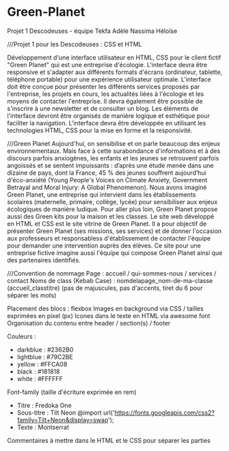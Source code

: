 # Green-Planet
Projet 1 Descodeuses - équipe Tekfa Adèle Nassima Héloïse

///Projet 1 pour les Descodeuses : CSS et HTML

Développement d'une interface utilisateur en HTML, CSS pour le client fictif "Green Planet" qui est une entreprise d'écologie.
L'interface devra être responsive et s'adapter aux différents formats d'écrans (ordinateur, tablette, téléphone portable) pour une expérience utilisateur optimale. L'interface doit être conçue pour présenter les différents services proposés par l'entreprise, les projets en cours, les actualités liées à l'écologie et les moyens de contacter l'entreprise. Il devra également être possible de s'inscrire à une newsletter et de consulter un blog. Les éléments de l'interface devront être organisés de manière logique et esthétique pour faciliter la navigation. L'interface devra être développée en utilisant les technologies HTML, CSS pour la mise en forme et la responsivité.


///Green Planet
Aujourd'hui, on sensibilise et on parle beaucoup des enjeux environnementaux. Mais face à cette surabondance d'informations et à des discours parfois anxiogènes, les enfants et les jeunes se retrouvent parfois angoissés et se sentent impuissants : d’après une étude menée dans une dizaine de pays, dont la France, 45 % des jeunes souffrent aujourd’hui d'éco-anxiété (Young People's Voices on Climate Anxiety, Government Betrayal and Moral Injury: A Global Phenomenon).
Nous avons imaginé Green Planet, une entreprise qui intervient dans les établissements scolaires (maternelle, primaire, collège, lycée) pour sensibiliser aux enjeux écologiques de manière ludique. Pour aller plus loin, Green Planet propose aussi des Green kits pour la maison et les classes. 
Le site web développé en HTML et CSS est le site vitrine de Green Planet. 
Il a pour objectif de présenter Green Planet (ses missions, ses services) et de donner l'occasion aux professeurs et responsabless d'établissement de contacter l'équipe pour demander une intervention auprès des élèves. 
Ce site pour une entreprise fictive imagine aussi l'équipe qui compose Green Planet ainsi que des partenaires identifiés. 


///Convention de nommage 
Page : accueil / qui-sommes-nous / services / contact
Noms de class (Kebab Case) : nomdelapage_nom-de-ma-classe (accueil_classtitre)
(pas de majuscules, pas d'accents, tiret du 6 pour séparer les mots)

Placement des blocs : flexbox
Images en background via CSS / tailles exprimées en pixel (px)
Icones dans le texte en HTML via awesome font
Organisation du contenu entre header / section(s) / footer

Couleurs :
- darkblue : #2362B0
- lightblue : #79C2BE
- yellow : #FFCA08
- black : #181818
- white : #FFFFFF

Font-family (taille d'écriture exprimée en rem)
- Titre : Fredoka One
- Sous-titre : Tilt Neon
@import url('https://fonts.googleapis.com/css2?family=Tilt+Neon&display=swap');
- Texte : Montserrat

Commentaires à mettre dans le HTML et le CSS pour séparer les parties
